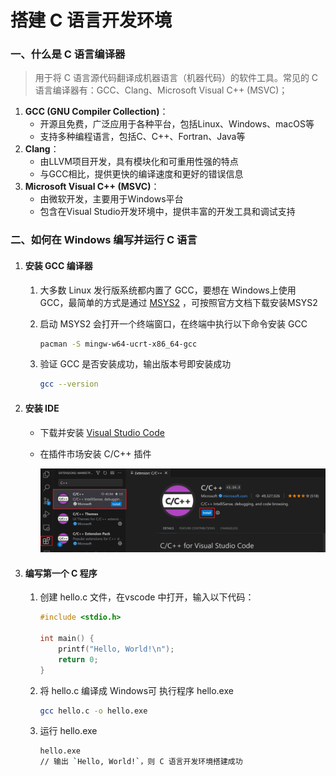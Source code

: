 # 搭建 C 语言开发环境

### 一、什么是 C 语言编译器

> 用于将 C 语言源代码翻译成机器语言（机器代码）的软件工具。常见的 C 语言编译器有：GCC、Clang、Microsoft Visual C++ (MSVC)；

1. **GCC (GNU Compiler Collection)**：
   - 开源且免费，广泛应用于各种平台，包括Linux、Windows、macOS等
   - 支持多种编程语言，包括C、C++、Fortran、Java等
2. **Clang**：
   - 由LLVM项目开发，具有模块化和可重用性强的特点
   - 与GCC相比，提供更快的编译速度和更好的错误信息
3. **Microsoft Visual C++ (MSVC)**：
   - 由微软开发，主要用于Windows平台
   - 包含在Visual Studio开发环境中，提供丰富的开发工具和调试支持

### 二、如何在 Windows 编写并运行 C 语言

1. #### 安装 GCC 编译器

   1. 大多数 Linux 发行版系统都内置了 GCC，要想在 Windows上使用 GCC，最简单的方式是通过 [MSYS2](https://www.msys2.org/) ，可按照官方文档下载安装MSYS2

   2. 启动 MSYS2 会打开一个终端窗口，在终端中执行以下命令安装 GCC

      ```sh
      pacman -S mingw-w64-ucrt-x86_64-gcc
      ```

   3. 验证 GCC 是否安装成功，输出版本号即安装成功

      ```sh
      gcc --version
      ```

2. #### 安装 IDE 

   - 下载并安装 [Visual Studio Code](https://code.visualstudio.com/)

   - 在插件市场安装 C/C++ 插件

     ![](../../public/img/cpp-extension.png)

3. #### 编写第一个 C 程序

   1. 创建 hello.c 文件，在vscode 中打开，输入以下代码：

      ```c
      #include <stdio.h>
      
      int main() {
          printf("Hello, World!\n");
          return 0;
      }
      ```

   2. 将 hello.c 编译成 Windows可 执行程序 hello.exe

      ```sh
      gcc hello.c -o hello.exe
      ```

   3. 运行 hello.exe

      ```sh
      hello.exe
      // 输出 `Hello, World!`，则 C 语言开发环境搭建成功
      ```



